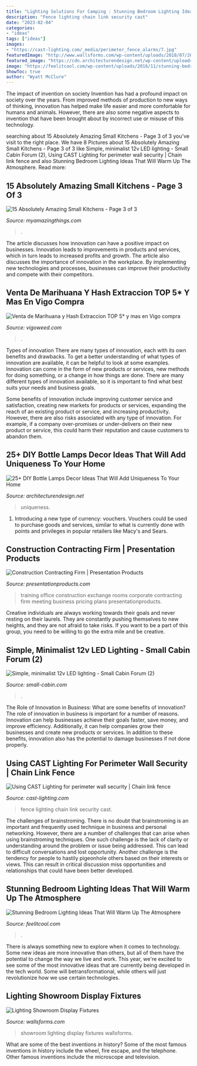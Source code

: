 ```yaml
---
title: "Lighting Solutions For Camping : Stunning Bedroom Lighting Ideas That Will Warm Up The Atmosphere"
description: "Fence lighting chain link security cast"
date: "2023-02-04"
categories:
- "ideas"
tags: ["ideas"]
images:
- "https://cast-lighting.com/_media/perimeter_fence_alarms/7.jpg"
featuredImage: "http://www.wallsforms.com/wp-content/uploads/2018/07/20171213_111058-1030x579.jpg"
featured_image: "https://cdn.architecturendesign.net/wp-content/uploads/2015/11/AD-Creative-DIY-Bottle-Lamps-Decor-Ideas-09.jpg"
image: "https://feelitcool.com/wp-content/uploads/2016/11/stunning-bedroom-lighting.jpg"
ShowToc: true
author: "Wyatt McClure"
---
```



The impact of invention on society
Invention has had a profound impact on society over the years. From improved methods of production to new ways of thinking, innovation has helped make life easier and more comfortable for humans and animals. However, there are also some negative aspects to invention that have been brought about by incorrect use or misuse of this technology.

	

		
searching about 15 Absolutely Amazing Small Kitchens - Page 3 of 3 you've visit to the right place. We have 8 Pictures about 15 Absolutely Amazing Small Kitchens - Page 3 of 3 like Simple, minimalist 12v LED lighting - Small Cabin Forum (2), Using CAST Lighting for perimeter wall security | Chain link fence and also Stunning Bedroom Lighting Ideas That Will Warm Up The Atmosphere. Read more:
		
    
## 15 Absolutely Amazing Small Kitchens - Page 3 Of 3

<img loading=lazy src="http://myamazingthings.com/wp-content/uploads/2016/11/idea13-2.jpg" onerror="this.onerror=null;this.src='https://tse3.mm.bing.net/th?id=OIP.JJEQhsUw3KVbkmLDI6RNbQHaLD&amp;pid=15.1';" alt="15 Absolutely Amazing Small Kitchens - Page 3 of 3">

_Source: myamazingthings.com_

>. 

	

The article discusses how innovation can have a positive impact on businesses. Innovation leads to improvements in products and services, which in turn leads to increased profits and growth. The article also discusses the importance of innovation in the workplace. By implementing new technologies and processes, businesses can improve their productivity and compete with their competitors.

    
## Venta De Marihuana Y Hash Extraccion TOP 5* Y Mas En Vigo Compra

<img loading=lazy src="https://vigoweed.com/wp-content/uploads/2020/09/IMG-20200728-WA0040.jpg" onerror="this.onerror=null;this.src='https://tse2.mm.bing.net/th?id=OIP.pECiQiyUp9lH-A2BKW5X7QHaJ4&amp;pid=15.1';" alt="Venta de Marihuana y Hash Extraccion TOP 5* y mas en Vigo compra">

_Source: vigoweed.com_

>. 

	

Types of innovation
There are many types of innovation, each with its own benefits and drawbacks. To get a better understanding of what types of innovation are available, it can be helpful to look at some examples. 
Innovation can come in the form of new products or services, new methods for doing something, or a change in how things are done. There are many different types of innovation available, so it is important to find what best suits your needs and business goals. 

Some benefits of innovation include improving customer service and satisfaction, creating new markets for products or services, expanding the reach of an existing product or service, and increasing productivity. However, there are also risks associated with any type of innovation. For example, if a company over-promises or under-delivers on their new product or service, this could harm their reputation and cause customers to abandon them.

    
## 25+ DIY Bottle Lamps Decor Ideas That Will Add Uniqueness To Your Home

<img loading=lazy src="https://cdn.architecturendesign.net/wp-content/uploads/2015/11/AD-Creative-DIY-Bottle-Lamps-Decor-Ideas-09.jpg" onerror="this.onerror=null;this.src='https://tse4.mm.bing.net/th?id=OIP.Yi0og13ODw9q6nOSpx5kuQHaLG&amp;pid=15.1';" alt="25+ DIY Bottle Lamps Decor Ideas That Will Add Uniqueness To Your Home">

_Source: architecturendesign.net_

>uniqueness. 

	

1. Introducing a new type of currency: vouchers. Vouchers could be used to purchase goods and services, similar to what is currently done with points and privileges in popular retailers like Macy's and Sears. 

    
## Construction Contracting Firm | Presentation Products

<img loading=lazy src="http://www.presentationproducts.com/wp-content/uploads/2014/01/training-room_6.jpg" onerror="this.onerror=null;this.src='https://tse2.mm.bing.net/th?id=OIP.fvWHFcFKpTgU4Ky59gUnFAHaE6&amp;pid=15.1';" alt="Construction Contracting Firm | Presentation Products">

_Source: presentationproducts.com_

>training office construction exchange rooms corporate contracting firm meeting business pricing plans presentationproducts. 

	

Creative individuals are always working towards their goals and never resting on their laurels. They are constantly pushing themselves to new heights, and they are not afraid to take risks. If you want to be a part of this group, you need to be willing to go the extra mile and be creative.

    
## Simple, Minimalist 12v LED Lighting - Small Cabin Forum (2)

<img loading=lazy src="https://www.small-cabin.com/forum/shared_files/uploaded/985/52895_1_o.jpg" onerror="this.onerror=null;this.src='https://tse4.mm.bing.net/th?id=OIP.aFlJpvVQpP-FSh2FURp55gHaLH&amp;pid=15.1';" alt="Simple, minimalist 12v LED lighting - Small Cabin Forum (2)">

_Source: small-cabin.com_

>. 

	

The Role of Innovation in Business: What are some benefits of innovation?
The role of innovation in business is important for a number of reasons. Innovation can help businesses achieve their goals faster, save money, and improve efficiency. Additionally, it can help companies grow their businesses and create new products or services. In addition to these benefits, innovation also has the potential to damage businesses if not done properly.

    
## Using CAST Lighting For Perimeter Wall Security | Chain Link Fence

<img loading=lazy src="https://cast-lighting.com/_media/perimeter_fence_alarms/7.jpg" onerror="this.onerror=null;this.src='https://tse3.mm.bing.net/th?id=OIP.mD2brUzpMdeg23ZA4-HuGQHaD4&amp;pid=15.1';" alt="Using CAST Lighting for perimeter wall security | Chain link fence">

_Source: cast-lighting.com_

>fence lighting chain link security cast. 

	

The challenges of brainstroming.
There is no doubt that brainstroming is an important and frequently used technique in business and personal networking. However, there are a number of challenges that can arise when using brainstroming techniques. One such challenge is the lack of clarity or understanding around the problem or issue being addressed. This can lead to difficult conversations and lost opportunity. Another challenge is the tendency for people to hastily pigeonhole others based on their interests or views. This can result in critical discussion miss opportunities and relationships that could have been better developed.

    
## Stunning Bedroom Lighting Ideas That Will Warm Up The Atmosphere

<img loading=lazy src="https://feelitcool.com/wp-content/uploads/2016/11/stunning-bedroom-lighting.jpg" onerror="this.onerror=null;this.src='https://tse3.mm.bing.net/th?id=OIP.YmouA6q8hvYf9vkaxih5gwHaD3&amp;pid=15.1';" alt="Stunning Bedroom Lighting Ideas That Will Warm Up The Atmosphere">

_Source: feelitcool.com_

>. 

	

There is always something new to explore when it comes to technology. Some new ideas are more innovative than others, but all of them have the potential to change the way we live and work. This year, we're excited to see some of the most innovative ideas that are currently being developed in the tech world. Some will betransformational, while others will just revolutionize how we use certain technologies.

    
## Lighting Showroom Display Fixtures

<img loading=lazy src="http://www.wallsforms.com/wp-content/uploads/2018/07/20171213_111058-1030x579.jpg" onerror="this.onerror=null;this.src='https://tse4.mm.bing.net/th?id=OIP.MdHT5ih77td5BdCrUMKwSwHaEK&amp;pid=15.1';" alt="Lighting Showroom Display Fixtures">

_Source: wallsforms.com_

>showroom lighting display fixtures wallsforms. 

	

What are some of the best inventions in history?
Some of the most famous inventions in history include the wheel, fire escape, and the telephone. Other famous inventions include the microscope and television.

